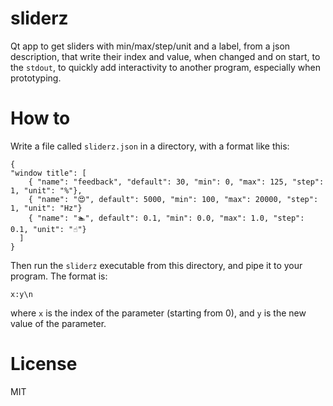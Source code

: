 # sliderz

Qt app to get sliders with min/max/step/unit and a label, from a json
description, that write their index and value, when changed and on start, to the
`stdout`, to quickly add interactivity to another program, especially when
prototyping.

# How to

Write a file called `sliderz.json` in a directory, with a format like this:

```
{
"window title": [
    { "name": "feedback", "default": 30, "min": 0, "max": 125, "step": 1, "unit": "%"},
    { "name": "😍", default": 5000, "min": 100, "max": 20000, "step": 1, "unit": "Hz"}
    { "name": "🏊", default": 0.1, "min": 0.0, "max": 1.0, "step": 0.1, "unit": "☝️"}
  ]
}
```

Then run the `sliderz` executable from this directory, and pipe it to your
program. The format is:

```
x:y\n
```

where `x` is the index of the parameter (starting from 0), and `y` is the new
value of the parameter.

# License

MIT
